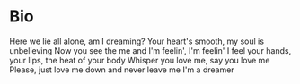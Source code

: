 # Bio

Here we lie all alone, am I dreaming?
Your heart's smooth, my soul is unbelieving
Now you see the me and I'm feelin', I'm feelin'
I feel your hands, your lips, the heat of your body
Whisper you love me, say you love me
Please, just love me down and never leave me
I'm a dreamer